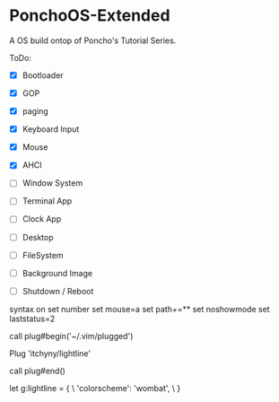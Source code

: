 # PonchoOS-Extended

A OS build ontop of Poncho's Tutorial Series.


ToDo:

- [x] Bootloader
- [x] GOP
- [x] paging
- [x] Keyboard Input
- [x] Mouse
- [x] AHCI
- [ ] Window System
- [ ] Terminal App
- [ ] Clock App
- [ ] Desktop
- [ ] FileSystem
- [ ] Background Image
- [ ] Shutdown / Reboot


syntax on
set number
set mouse=a
set path+=**
set noshowmode
set laststatus=2

call plug#begin('~/.vim/plugged')

Plug 'itchyny/lightline'

call plug#end()

let g:lightline = {
      \ 'colorscheme': 'wombat',
      \ }
